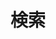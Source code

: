 ---
title: "検索"
slug: "search"
layout: "search"
outputs:
    - html
    - json
menu:
    main:
        name: 検索
        weight: -20
        params: 
            icon: search
---